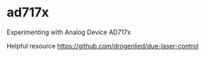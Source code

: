 # ad717x
Experimenting with Analog Device AD717x

Helpful resource https://github.com/drogenlied/due-laser-control
